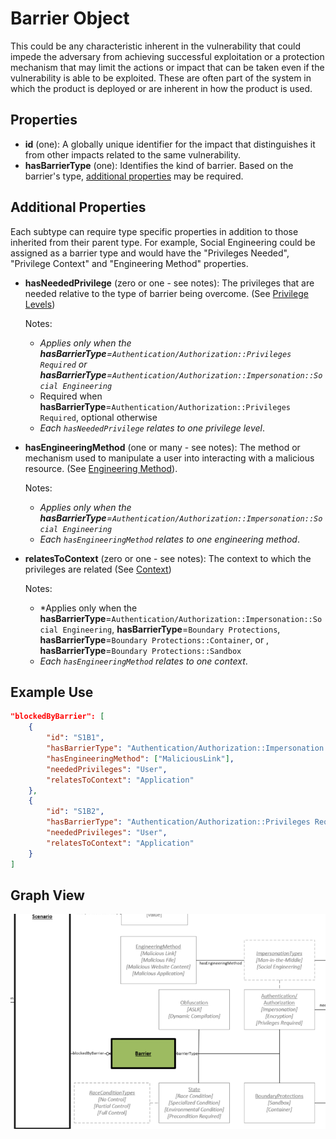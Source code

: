 # Barrier Object

This could be any characteristic inherent in the vulnerability that could impede the adversary from achieving successful exploitation or a protection mechanism that may limit the actions or impact that can be taken even if the vulnerability is able to be exploited. These are often part of the system in which the product is deployed or are inherent in how the product is used.

## Properties

- **id** (one): A globally unique identifier for the impact that distinguishes it from other impacts related to the same vulnerability.
- **hasBarrierType** (one): Identifies the kind of barrier. Based on the barrier's type, [additional properties](#additional-properties) may be required.

## Additional Properties

Each subtype can require type specific properties in addition to those inherited from their parent type. For example, Social Engineering could be assigned as a barrier type and would have the "Privileges Needed", "Privilege Context" and "Engineering Method" properties.

- **hasNeededPrivilege** (zero or one - see notes): The privileges that are needed relative to the type of barrier being overcome. (See [Privilege Levels](../values/privilege-level.md))

   Notes:
   - *Applies only when the **hasBarrierType**=`Authentication/Authorization::Privileges Required` or **hasBarrierType**=`Authentication/Authorization::Impersonation::Social Engineering`*
   - Required when **hasBarrierType**=`Authentication/Authorization::Privileges Required`, optional otherwise
   - *Each `hasNeededPrivilege` relates to one privilege level*.

- **hasEngineeringMethod** (one or many - see notes): The method or mechanism used to manipulate a user into interacting with a malicious resource. (See [Engineering Method](../values/engineering-method.md)). 

   Notes:
   - *Applies only when the **hasBarrierType**=`Authentication/Authorization::Impersonation::Social Engineering`*
   - *Each `hasEngineeringMethod` relates to one engineering method*.

- **relatesToContext** (zero or one - see notes): The context to which the privileges are related (See [Context](../values/context.md))

   Notes:
   - *Applies only when the **hasBarrierType**=`Authentication/Authorization::Impersonation::Social Engineering`, **hasBarrierType**=`Boundary Protections`, **hasBarrierType**=`Boundary Protections::Container`, or , **hasBarrierType**=`Boundary Protections::Sandbox`
   - *Each `hasEngineeringMethod` relates to one context*.

## Example Use

```json
"blockedByBarrier": [
    {
        "id": "S1B1",
        "hasBarrierType": "Authentication/Authorization::Impersonation::Social Engineering",
        "hasEngineeringMethod": ["MaliciousLink"],
        "neededPrivileges": "User",
        "relatesToContext": "Application"
    },
    {
        "id": "S1B2",
        "hasBarrierType": "Authentication/Authorization::Privileges Required",
        "neededPrivileges": "User",
        "relatesToContext": "Application"
    }
]
```

## Graph View
 ![Barrier Graph](../figures/graphsnippets/BarrierSnippet.png "Barrier Graph")
